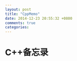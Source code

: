 ```yaml
---
layout: post
title: "CppMemo"
date: 2014-12-23 20:55:32 +0800
comments: true
categories: 
---
```

# C++备忘录